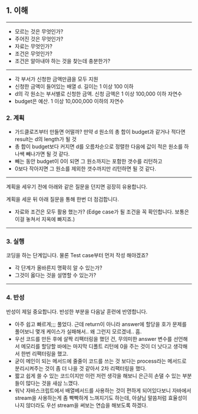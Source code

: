 ## 1. 이해

---
- 모르는 것은 무엇인가?
- 주어진 것은 무엇인가?
- 자료는 무엇인가?
- 조건은 무엇인가?
- 조건은 알아내야 하는 것을 찾는데 충분한가?
---
- 각 부서가 신청한 금액만큼을 모두 지원
- 신청한 금액이 들어있는 배열 d. 길이는 1 이상 100 이하
- d의 각 원소는 부서별로 신청한 금액. 신청 금액은 1 이상 100,000 이하 자연수
- budget은 예산. 1 이상 10,000,000 이하의 자연수

### 2. 계획
- 가드클로즈부터 만들면 어떨까? 만약 d 원소의 총 합이 budget과 같거나 적다면 result는 d의 length가 될 것
- 총 합이 budget보다 커지면 d를 오름차순으로 정렬한 다음에 값이 적은 원소를 하나쌕 빼나가면 될 것 같다.
- 빼는 동안 budget이 0이 되면 그 원소까지는 포함한 갯수를 리턴하고
- 0보다 작아지면 그 원소를 제외한 갯수까지만 리턴하면 될 것 같다.

---
계획을 세우기 전에 아래와 같은 질문을 던지면 굉장히 유용합니다.

계획을 세운 뒤 아래 질문을 통해 한번 더 점검합니다.

- 자료와 조건은 모두 활용 했는가? (Edge case가 될 조건을 꼭 확인합니다. 보통은 이걸 놓쳐서 지옥에 빠지죠.)
---

### 3. 실행

코딩을 하는 단계입니다. 물론 Test case부터 먼저 작성 해야겠죠?

- 각 단계가 올바른지 명확히 알 수 있는가?
- 그것이 옳다는 것을 설명할 수 있는가?

---

### 4. 반성

반성이 제일 중요합니다. 반성한 부분을 다음날 훈련에 반영합니다.
- 아주 쉽고 빠르게;;; 풀었다. 근데 return이 아니라 answer에 할당을 호가 문제를 풀어보니 몇개 케이스가 실패해서.. 왜 그런지 모르겠네.. 흠.
- 우선 코드를 만든 후에 살짝 리팩터링을 했던 건, 무의미한 answer 변수를 선언해서 메모리를 할당할 바에는 마지막 디폴트 리턴에 0을 주는 것이 더 낫다고 생각해서 한번 리팩터링을 했고.
- 굳이 메인이 되는 메서드에 줄줄이 코드를 쓰는 것 보다는 process라는 메서드로 분리시켜주는 것이 좀 더 나을 것 같아서 2차 리팩터링을 했다.
- 짧고 쉽게 쓸 수 있는 코드이지만 이런 저런 생각을 해보니 은근히 손댈 수 있는 부분들이 많다는 것을 새삼 느꼈다.
- 워낙 자바스크립트에서 배열베서드를 사용하는 것이 편하게 되어있다보니 자바에서 stream을 사용하는게 좀 빡빡하게 느껴지기도 하는데, 아샬님 말씀처럼 효율성이 나지 않더라도 우선 stream을 써보는 연습을 해보도록 하겠다.
